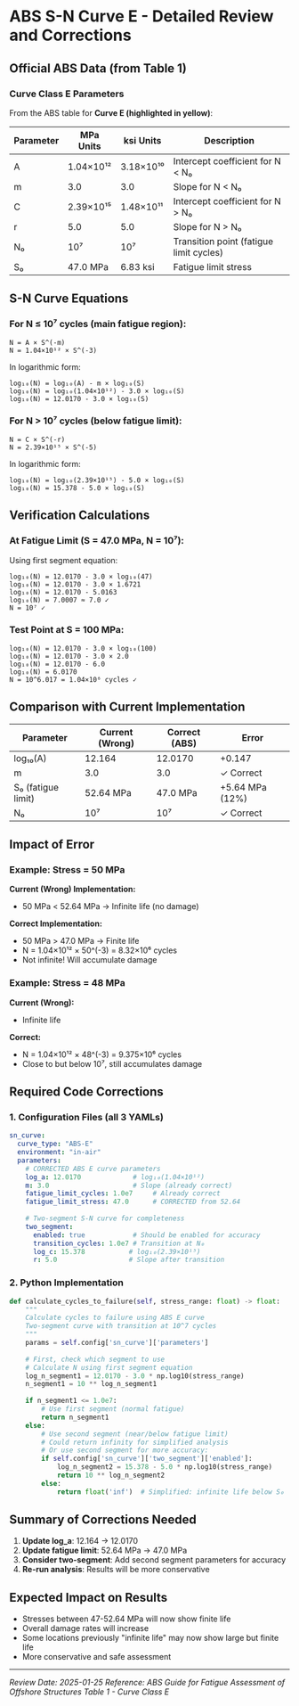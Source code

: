 # ABS S-N Curve E - Detailed Review and Corrections

## Official ABS Data (from Table 1)

### Curve Class E Parameters
From the ABS table for **Curve E (highlighted in yellow)**:

| Parameter | MPa Units | ksi Units | Description |
|-----------|-----------|-----------|-------------|
| A | 1.04×10¹² | 3.18×10¹⁰ | Intercept coefficient for N < N₀ |
| m | 3.0 | 3.0 | Slope for N < N₀ |
| C | 2.39×10¹⁵ | 1.48×10¹¹ | Intercept coefficient for N > N₀ |
| r | 5.0 | 5.0 | Slope for N > N₀ |
| N₀ | 10⁷ | 10⁷ | Transition point (fatigue limit cycles) |
| S₀ | 47.0 MPa | 6.83 ksi | Fatigue limit stress |

## S-N Curve Equations

### For N ≤ 10⁷ cycles (main fatigue region):
```
N = A × S^(-m)
N = 1.04×10¹² × S^(-3)
```

In logarithmic form:
```
log₁₀(N) = log₁₀(A) - m × log₁₀(S)
log₁₀(N) = log₁₀(1.04×10¹²) - 3.0 × log₁₀(S)
log₁₀(N) = 12.0170 - 3.0 × log₁₀(S)
```

### For N > 10⁷ cycles (below fatigue limit):
```
N = C × S^(-r)
N = 2.39×10¹⁵ × S^(-5)
```

In logarithmic form:
```
log₁₀(N) = log₁₀(2.39×10¹⁵) - 5.0 × log₁₀(S)
log₁₀(N) = 15.378 - 5.0 × log₁₀(S)
```

## Verification Calculations

### At Fatigue Limit (S = 47.0 MPa, N = 10⁷):

Using first segment equation:
```
log₁₀(N) = 12.0170 - 3.0 × log₁₀(47)
log₁₀(N) = 12.0170 - 3.0 × 1.6721
log₁₀(N) = 12.0170 - 5.0163
log₁₀(N) = 7.0007 ≈ 7.0 ✓
N = 10⁷ ✓
```

### Test Point at S = 100 MPa:
```
log₁₀(N) = 12.0170 - 3.0 × log₁₀(100)
log₁₀(N) = 12.0170 - 3.0 × 2.0
log₁₀(N) = 12.0170 - 6.0
log₁₀(N) = 6.0170
N = 10^6.017 = 1.04×10⁶ cycles ✓
```

## Comparison with Current Implementation

| Parameter | Current (Wrong) | Correct (ABS) | Error |
|-----------|----------------|---------------|-------|
| log₁₀(A) | 12.164 | 12.0170 | +0.147 |
| m | 3.0 | 3.0 | ✓ Correct |
| S₀ (fatigue limit) | 52.64 MPa | 47.0 MPa | +5.64 MPa (12%) |
| N₀ | 10⁷ | 10⁷ | ✓ Correct |

## Impact of Error

### Example: Stress = 50 MPa

**Current (Wrong) Implementation:**
- 50 MPa < 52.64 MPa → Infinite life (no damage)

**Correct Implementation:**
- 50 MPa > 47.0 MPa → Finite life
- N = 1.04×10¹² × 50^(-3) = 8.32×10⁶ cycles
- Not infinite! Will accumulate damage

### Example: Stress = 48 MPa

**Current (Wrong):**
- Infinite life

**Correct:**
- N = 1.04×10¹² × 48^(-3) = 9.375×10⁶ cycles
- Close to but below 10⁷, still accumulates damage

## Required Code Corrections

### 1. Configuration Files (all 3 YAMLs)
```yaml
sn_curve:
  curve_type: "ABS-E"
  environment: "in-air"
  parameters:
    # CORRECTED ABS E curve parameters
    log_a: 12.0170             # log₁₀(1.04×10¹²)
    m: 3.0                     # Slope (already correct)
    fatigue_limit_cycles: 1.0e7     # Already correct
    fatigue_limit_stress: 47.0      # CORRECTED from 52.64
    
    # Two-segment S-N curve for completeness
    two_segment:
      enabled: true            # Should be enabled for accuracy
      transition_cycles: 1.0e7 # Transition at N₀
      log_c: 15.378           # log₁₀(2.39×10¹⁵)
      r: 5.0                  # Slope after transition
```

### 2. Python Implementation
```python
def calculate_cycles_to_failure(self, stress_range: float) -> float:
    """
    Calculate cycles to failure using ABS E curve
    Two-segment curve with transition at 10^7 cycles
    """
    params = self.config['sn_curve']['parameters']
    
    # First, check which segment to use
    # Calculate N using first segment equation
    log_n_segment1 = 12.0170 - 3.0 * np.log10(stress_range)
    n_segment1 = 10 ** log_n_segment1
    
    if n_segment1 <= 1.0e7:
        # Use first segment (normal fatigue)
        return n_segment1
    else:
        # Use second segment (near/below fatigue limit)
        # Could return infinity for simplified analysis
        # Or use second segment for more accuracy:
        if self.config['sn_curve']['two_segment']['enabled']:
            log_n_segment2 = 15.378 - 5.0 * np.log10(stress_range)
            return 10 ** log_n_segment2
        else:
            return float('inf')  # Simplified: infinite life below S₀
```

## Summary of Corrections Needed

1. **Update log_a**: 12.164 → 12.0170
2. **Update fatigue limit**: 52.64 MPa → 47.0 MPa
3. **Consider two-segment**: Add second segment parameters for accuracy
4. **Re-run analysis**: Results will be more conservative

## Expected Impact on Results

- Stresses between 47-52.64 MPa will now show finite life
- Overall damage rates will increase
- Some locations previously "infinite life" may now show large but finite life
- More conservative and safe assessment

---
*Review Date: 2025-01-25*
*Reference: ABS Guide for Fatigue Assessment of Offshore Structures*
*Table 1 - Curve Class E*